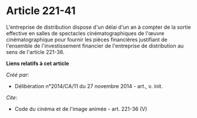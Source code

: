 # Article 221-41

L'entreprise de distribution dispose d'un délai d'un an à compter de la sortie effective en salles de spectacles
cinématographiques de l'œuvre cinématographique pour fournir les pièces financières justifiant de l'ensemble de
l'investissement financier de l'entreprise de distribution au sens de l'article 221-36.

**Liens relatifs à cet article**

_Créé par_:

  - Délibération n°2014/CA/11 du 27 novembre 2014 - art., v. init.

_Cite_:

  - Code du cinéma et de l'image animée - art. 221-36 (V)
